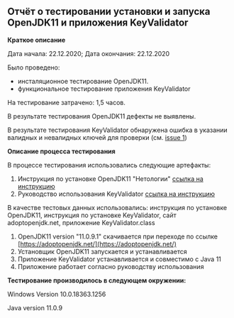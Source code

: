 ## Отчёт о тестировании установки и запуска OpenJDK11 и приложения KeyValidator

**Краткое описание**

Дата начала: 22.12.2020; Дата окончания: 22.12.2020

Было проведено: 

* инсталяционное тестирование OpenJDK11.
* функциональное тестирование приложения KeyValidator

На тестирование затрачено: 1,5 часов.

В результате тестирования OpenJDK11 дефекты не выявлены.

В результате тестирования KeyValidator обнаружена ошибка в указании валидных и невалидных ключей для проверки (см. [issue 1](https://github.com/AdamovaM/java-DZ1-1/issues/2))

**Описание процесса тестирования**

В процессе тестирования использовались следующие артефакты:

1. Инструкция по установке OpenJDK11 "Нетологии" [ссылка на инструкцию](https://github.com/netology-code/javaqa-homeworks/blob/master/intro/openjdk11-manual.md)
2. Руководство использования KeyValidator [ссылка на инструкцию](https://github.com/netology-code/javaqa-homeworks/blob/master/intro/user-manual.md)

В качестве тестовых данных использовались: инструкция по установке OpenJDK11, инструкция по установке KeyValidator, сайт adoptopenjdk.net, приложение KeyValidator.class

1. OpenJDK11 version "11.0.9.1" скачивается при переходе по ссылке [https://adoptopenjdk.net/](https://adoptopenjdk.net/)
2. Установщик OpenJDK11 запускается и устанавливается
3. Приложение KeyValidator устанавливается и совместимо с Java 11
4. Приложение работает согласно руководству использования

**Тестирование производилось в следующем окружении:**

Windows Version 10.0.18363.1256

Java version 11.0.9

